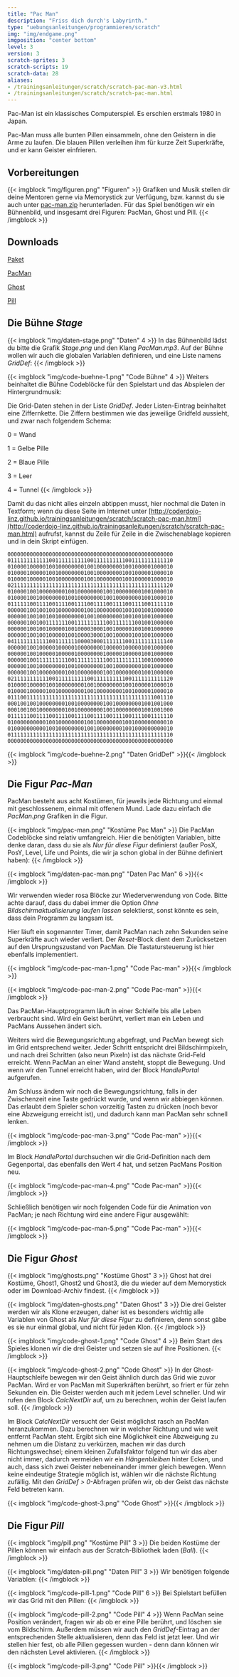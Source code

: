 ```yaml
---
title: "Pac Man"
description: "Friss dich durch's Labyrinth."
type: "uebungsanleitungen/programmieren/scratch"
img: "img/endgame.png"
imgposition: "center bottom"
level: 3
version: 3
scratch-sprites: 3
scratch-scripts: 19
scratch-data: 28
aliases:
- /trainingsanleitungen/scratch/scratch-pac-man-v3.html
- /trainingsanleitungen/scratch/scratch-pac-man.html
---
```


Pac-Man ist ein klassisches Computerspiel. Es erschien erstmals 1980 in Japan.

Pac-Man muss alle bunten Pillen einsammeln, ohne den Geistern in die Arme zu laufen. Die blauen Pillen verleihen ihm für kurze Zeit Superkräfte, und er kann Geister einfrieren.

## Vorbereitungen

{{< imgblock "img/figuren.png" "Figuren" >}}
Grafiken und Musik stellen dir deine Mentoren gerne via Memorystick zur Verfügung, bzw. kannst du sie auch unter [pac-man.zip](pac-man.zip) herunterladen.
Für das Spiel benötigen wir ein Bühnenbild, und insgesamt drei Figuren: PacMan, Ghost und Pill.
{{< /imgblock >}}

## Downloads

[Paket](pac-man.zip)

[PacMan](img/PacMan.sprite3)

[Ghost](img/Ghost.sprite3)

[Pill](img/Pill.sprite3)

## Die Bühne *Stage*

{{< imgblock "img/daten-stage.png" "Daten" 4 >}}
In das Bühnenbild lädst du bitte die Grafik *Stage.png* und den Klang *PacMan.mp3*. Auf der Bühne wollen wir auch die globalen Variablen definieren, und eine Liste namens *GridDef*:
{{< /imgblock >}}

{{< imgblock "img/code-buehne-1.png" "Code Bühne" 4 >}}
Weiters beinhaltet die Bühne Codeblöcke für den Spielstart und das Abspielen der Hintergrundmusik:

Die Grid-Daten stehen in der Liste *GridDef*. Jeder Listen-Eintrag beinhaltet eine Ziffernkette. Die Ziffern bestimmen wie das jeweilige Gridfeld aussieht, und zwar nach folgendem Schema:

0 = Wand

1 = Gelbe Pille

2 = Blaue Pille

3 = Leer

4 = Tunnel
{{< /imgblock >}}

Damit du das nicht alles einzeln abtippen musst, hier nochmal die Daten in Textform; wenn du diese Seite im Internet unter [http://coderdojo-linz.github.io/trainingsanleitungen/scratch/scratch-pac-man.html](http://coderdojo-linz.github.io/trainingsanleitungen/scratch/scratch-pac-man.html) aufrufst, kannst du Zeile für Zeile in die Zwischenablage kopieren und in dein Skript einfügen.

```shell
0000000000000000000000000000000000000000000000000000
0111111111111001111111111001111111111001111111111110
0100001000001001000000001001000000001001000001000010
0100001000001001000000001001000000001001000001000010
0100001000001001000000001001000000001001000001000010
0211111111111111111111111111111111111111111111111120
0100001001000000001001000000001001000000001001000010
0100001001000000001001000000001001000000001001000010
0111111001111001111001111001111001111001111001111110
0000001001001001000000001001000000001001001001000000
0000001001001001000000001001000000001001001001000000
0000001001001111111001111111111001111111001001000000
0000001001001000001001000030001001000001001001000000
0000001001001000001001000030001001000001001001000000
0411111111111001111111000030001111111001111111111140
0000001001000001000001000000001000001000001001000000
0000001001000001000001000000001000001000001001000000
0000001001111111111001111111111001111111111001000000
0000001001000000001001000000001001000000001001000000
0000001001000000001001000000001001000000001001000000
0211111111111001111111111001111111111001111111111120
0100001000001001000000001001000000001001000001000010
0100001000001001000000001001000000001001000001000010
0111001111111111111111111111111111111111111111001110
0001001001000000001001000000001001000000001001001000
0001001001000000001001000000001001000000001001001000
0111111001111001111001111001111001111001111001111110
0100000000001001000000001001000000001001000000000010
0100000000001001000000001001000000001001000000000010
0111111111111111111111111111111111111111111111111110
0000000000000000000000000000000000000000000000000000
```

{{< imgblock "img/code-buehne-2.png" "Daten GridDef" >}}{{< /imgblock >}}

## Die Figur *Pac-Man*

PacMan besteht aus acht Kostümen, für jeweils jede Richtung und einmal mit geschlossenem, einmal mit offenem Mund. Lade dazu einfach die *PacMan.png* Grafiken in die Figur.

{{< imgblock "img/pac-man.png" "Kostüme Pac Man" >}}
Die PacMan Codeblöcke sind relativ umfangreich. Hier die benötigten Variablen, bitte denke daran, dass du sie als *Nur für diese Figur* definierst (außer PosX, PosY, Level, Life und Points, die wir ja schon global in der Bühne definiert haben):
{{< /imgblock >}}

{{< imgblock "img/daten-pac-man.png" "Daten Pac Man" 6 >}}{{< /imgblock >}}

Wir verwenden wieder rosa Blöcke zur Wiederverwendung von Code. Bitte achte darauf, dass du dabei immer die Option *Ohne Bildschirmaktualisierung laufen lassen* selektierst, sonst könnte es sein, dass dein Programm zu langsam ist.

Hier läuft ein sogenannter Timer, damit PacMan nach zehn Sekunden seine Superkräfte auch wieder verliert. Der *Reset*-Block dient dem Zurücksetzen auf den Ursprungszustand von PacMan. Die Tastatursteuerung ist hier ebenfalls implementiert.

{{< imgblock "img/code-pac-man-1.png" "Code Pac-man" >}}{{< /imgblock >}}

{{< imgblock "img/code-pac-man-2.png" "Code Pac-man" >}}{{< /imgblock >}}

Das PacMan-Hauptprogramm läuft in einer Schleife bis alle Leben verbraucht sind. Wird ein Geist berührt, verliert man ein Leben und PacMans Aussehen ändert sich.

Weiters wird die Bewegungsrichtung abgefragt, und PacMan bewegt sich im Grid entsprechend weiter. Jeder Schritt entspricht drei Bildschirmpixeln, und nach drei Schritten (also neun Pixeln) ist das nächste Grid-Feld erreicht. Wenn PacMan an einer Wand ansteht, stoppt die Bewegung.
Und wenn wir den Tunnel erreicht haben, wird der Block *HandlePortal* aufgerufen.

Am Schluss ändern wir noch die Bewegungsrichtung, falls in der Zwischenzeit eine Taste gedrückt wurde, und wenn wir abbiegen können. Das erlaubt dem Spieler schon vorzeitig Tasten zu drücken (noch bevor eine Abzweigung erreicht ist), und dadurch kann man PacMan sehr schnell lenken.

{{< imgblock "img/code-pac-man-3.png" "Code Pac-man" >}}{{< /imgblock >}}

Im Block *HandlePortal* durchsuchen wir die Grid-Definition nach dem Gegenportal, das ebenfalls den Wert *4* hat, und setzen PacMans Position neu.

{{< imgblock "img/code-pac-man-4.png" "Code Pac-man" >}}{{< /imgblock >}}

Schließlich benötigen wir noch folgenden Code für die Animation von PacMan; je nach Richtung wird eine andere Figur ausgewählt:

{{< imgblock "img/code-pac-man-5.png" "Code Pac-man" >}}{{< /imgblock >}}

## Die Figur *Ghost*

{{< imgblock "img/ghosts.png" "Kostüme Ghost" 3 >}}
Ghost hat drei Kostüme, Ghost1, Ghost2 und Ghost3, die du wieder auf dem Memorystick oder im Download-Archiv findest.
{{< /imgblock >}}

{{< imgblock "img/daten-ghosts.png" "Daten Ghost" 3 >}}
Die drei Geister werden wir als Klone erzeugen, daher ist es besonders wichtig alle Variablen von Ghost als *Nur für diese Figur* zu definieren, denn sonst gäbe es sie nur einmal global, und nicht für jeden Klon.
{{< /imgblock >}}

{{< imgblock "img/code-ghost-1.png" "Code Ghost" 4 >}}
Beim Start des Spieles klonen wir die drei Geister und setzen sie auf ihre Positionen.
{{< /imgblock >}}

{{< imgblock "img/code-ghost-2.png" "Code Ghost" >}}
In der Ghost-Hauptschleife bewegen wir den Geist ähnlich durch das Grid wie zuvor PacMan. Wird er von PacMan mit Superkräften berührt, so friert er für zehn Sekunden ein. Die Geister werden auch mit jedem Level schneller. Und wir rufen den Block *CalcNextDir* auf, um zu berechnen, wohin der Geist laufen soll.
{{< /imgblock >}}

Im Block *CalcNextDir* versucht der Geist möglichst rasch an PacMan heranzukommen. Dazu berechnen wir in welcher Richtung und wie weit entfernt PacMan steht. Ergibt sich eine Möglichkeit eine Abzweigung zu nehmen um die Distanz zu verkürzen, machen wir das durch Richtungswechsel; einem kleinen Zufallsfaktor folgend tun wir das aber nicht immer, dadurch vermeiden wir ein *Hängenbleiben* hinter Ecken, und auch, dass sich zwei Geister nebeneinander immer gleich bewegen. Wenn keine eindeutige Strategie möglich ist, wählen wir die nächste Richtung zufällig. Mit den *GridDef > 0*-Abfragen prüfen wir, ob der Geist das nächste Feld betreten kann.

{{< imgblock "img/code-ghost-3.png" "Code Ghost" >}}{{< /imgblock >}}

## Die Figur *Pill*

{{< imgblock "img/pill.png" "Kostüme Pill" 3 >}}
Die beiden Kostüme der Pillen können wir einfach aus der Scratch-Bibliothek laden (*Ball*).
{{< /imgblock >}}

{{< imgblock "img/daten-pill.png" "Daten Pill" 3 >}}
Wir benötigen folgende Variablen:
{{< /imgblock >}}

{{< imgblock "img/code-pill-1.png" "Code Pill" 6 >}}
Bei Spielstart befüllen wir das Grid mit den Pillen:
{{< /imgblock >}}

{{< imgblock "img/code-pill-2.png" "Code Pill" 4 >}}
Wenn PacMan seine Position verändert, fragen wir ab ob er eine Pille berührt, und löschen sie vom Bildschirm. Außerdem müssen wir auch den *GridDef*-Eintrag an der entsprechenden Stelle aktualisieren, denn das Feld ist jetzt leer. Und wir stellen hier fest, ob alle Pillen gegessen wurden - denn dann können wir den nächsten Level aktivieren.
{{< /imgblock >}}

{{< imgblock "img/code-pill-3.png" "Code Pill" >}}{{< /imgblock >}}
